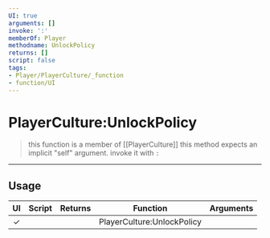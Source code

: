```yaml
---
UI: true
arguments: []
invoke: ':'
memberOf: Player
methodname: UnlockPolicy
returns: []
script: false
tags:
- Player/PlayerCulture/_function
- function/UI
---
```

# PlayerCulture:UnlockPolicy
> this function is a member of [[PlayerCulture]]
> this method expects an implicit "self" argument. invoke it with `:`
-----
## Usage
|  UI | Script | Returns | Function | Arguments |
|:---:|:------:|-------:|:--------:|:---------|
|✓| ||PlayerCulture:UnlockPolicy||
